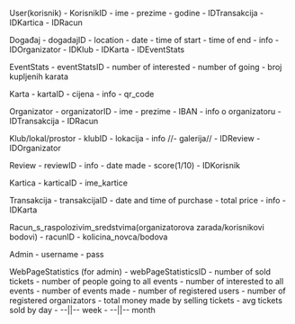 User(korisnik)
    - KorisnikID
    - ime
    - prezime
    - godine
    - IDTransakcija
    - IDKartica
    - IDRacun

Događaj
    - dogadajID
    - location
    - date
    - time of start
    - time of end
    - info
    - IDOrganizator
    - IDKlub
    - IDKarta
    - IDEventStats

EventStats
    - eventStatsID
    - number of interested
    - number of going
    - broj kupljenih karata

Karta
    - kartaID
    - cijena
    - info
    - qr_code

Organizator
    - organizatorID
    - ime
    - prezime
    - IBAN
    - info o organizatoru
    - IDTransakcija
    - IDRacun

Klub/lokal/prostor
    - klubID
    - lokacija
    - info
    //- galerija//
    - IDReview
    - IDOrganizator

Review
    - reviewID
    - info
    - date made
    - score(1/10)
    - IDKorisnik

Kartica
    - karticaID
    - ime_kartice

Transakcija
    - transakcijaID
    - date and time of purchase
    - total price
    - info
    - IDKarta

Racun_s_raspolozivim_sredstvima(organizatorova zarada/korisnikovi bodovi)
    - racunID
    - kolicina_novca/bodova
    
Admin
    - username
    - pass

WebPageStatistics (for admin)
    - webPageStatisticsID
    - number of sold tickets
    - number of people going to all events
    - number of interested to all events
    - number of events made
    - number of registered users
    - number of registered organizators
    - total money made by selling tickets
    - avg tickets sold by day
    - --||-- week
    - --||-- month

